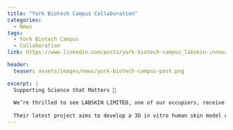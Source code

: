 ```yaml
---
title: "York Biotech Campus Collaboration"
categories:
  - News
tags:
  - York Biotech Campus
  - Collaboration
link: https://www.linkedin.com/posts/york-biotech-campus_labskin-innovateuk-biomanufacturing-activity-7340678373586681856-CcZO

header:
  teaser: assets/images/news/york-biotech-campus-post.png

excerpt: |
  Supporting Science that Matters 🧬
 
  We’re thrilled to see LABSKIN LIMITED, one of our occupiers, receive funding from Innovate UK through the Canada-UK: Biomanufacturing of Biologics and Advanced Therapies Round 2 competition.
 
  Their latest project aims to develop a 3D in vitro human skin model of melanoma to support the next generation of cancer immunotherapies, in collaboration with Genvira Biosciences and the National Research Council Canada / Conseil national de recherches Canada.
---
```



